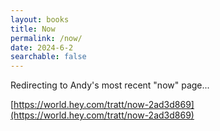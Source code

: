```yaml
---
layout: books
title: Now
permalink: /now/
date: 2024-6-2
searchable: false
---
```


Redirecting to Andy's most recent "now" page...

[https://world.hey.com/tratt/now-2ad3d869](https://world.hey.com/tratt/now-2ad3d869)



<script>
window.onload = function () {
  window.location.href="https://world.hey.com/tratt/now-2ad3d869";
}
</script>
